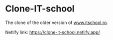 # Clone-IT-school
The clone of the older version of www.itschool.ro.

Netlify link: https://clone-it-school.netlify.app/
